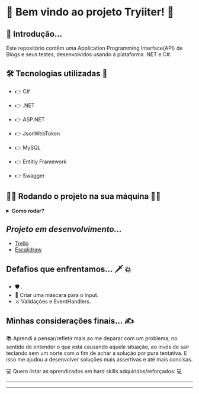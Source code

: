 # 🚀 Bem vindo ao projeto Tryiiter! 🚀

## 🥱 Introdução...

<p>Este repositório contêm uma Application Programming Interface(API) de Blogs e seus testes, desenvolvidos usando a plataforma .NET e C#.</p>

## 🛠️ Tecnologias utilizadas 🧰

* 👉 C#

* 👉 .NET

* 👉 ASP.NET

* 👉 JsonWebToken

* 👉 MySQL

* 👉 Entitiy Framework

* 👉 Swagger

## 👨‍💻 Rodando o projeto na sua máquina 👨‍💻

<details>
  
<summary><strong>Como rodar?</strong></summary>
  
1. Clone o repositório com o comando:
  - `git clone git@github.com:caioBatistaDosSantos/Project-Tryitter.git`;
    - Entre na pasta do repositório:
      - `cd Project-Tryitter`
2. Suba o banco de dados MySQL com o comando:
 - `docker-compose up -d --build`
3. Entre na pasta da API com o comando:
 - `cd Backend/Tryitter.Web`
4. Instale as dependências com o comando:
 - `dotnet restore`
5. Inicie a aplicação com o comando:
 - `dotnet run`
   - *Obs: Este comando será responsável tanto por criar o banco de dados e populá-lo, como também subir a API e disponilizar uma URL para acesso da    aplicação.*
  
</details>

## <i>Projeto em desenvolvimento...</i>

- [Trello](https://trello.com/c/9tutsbgi/11-link-do-escalidraw-https-excalidrawcom-json6iooox5zdvz4of7xxzyny7vcx0bqpjbjhsoorrjftta)
- [Escalidraw](https://excalidraw.com/#json=6IooOx5zDVZ4OF7XXzyny,7vCx0bQpJBJHSoOrRJfTtA)

## Defafios que enfrentamos...  🗡️ 💥 

* 🛡️ .
* 🥊 Criar uma máscara para o input.
* ⚔️ Validações e EventHandlers.

## Minhas considerações finais... ✍️

📚 Aprendi a pensar/refletir mais ao me deparar com um problema, no sentido de entender o que está causando aquele situação, ao invés de sair teclando sem um norte com o fim de achar a solução por pura tentativa. E isso me ajudou a desenvolver soluções mais assertivas e até mais concisas.

💻 Quero listar as aprendizados em hard skills adquiridos/reforçados: 💻

---
---
